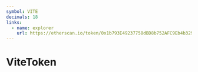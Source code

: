 ```yaml
---
symbol: VITE
decimals: 18
links:
  - name: explorer
    url: https://etherscan.io/token/0x1b793E49237758dBD8b752AFC9Eb4b329d5Da016
---
```


# ViteToken
